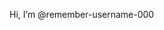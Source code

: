 Hi, I’m @remember-username-000

<!---
remember-username-000/remember-username-000 is a ✨ special ✨ repository because its `README.md` (this file) appears on your GitHub profile.
You can click the Preview link to take a look at your changes.
--->
